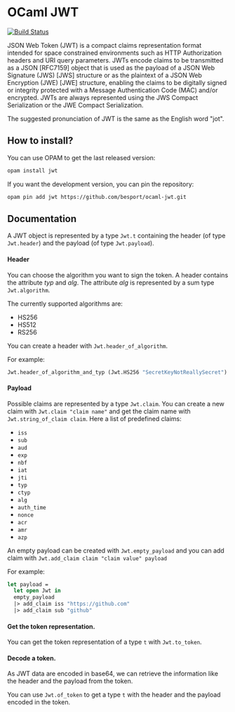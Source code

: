 OCaml JWT
=========

[![Build Status](https://travis-ci.org/issuu/ocaml-jwt.svg?branch=master)](https://travis-ci.org/issuu/ocaml-jwt)

JSON Web Token (JWT) is a compact claims representation format intended for
space constrained environments such as HTTP Authorization headers and URI query
parameters. JWTs encode claims to be transmitted as a JSON [RFC7159] object
that is used as the payload of a JSON Web Signature (JWS) [JWS] structure or as
the plaintext of a JSON Web Encryption (JWE) [JWE] structure, enabling the
claims to be digitally signed or integrity protected with a Message
Authentication Code (MAC) and/or encrypted.  JWTs are always represented using
the JWS Compact Serialization or the JWE Compact Serialization.

The suggested pronunciation of JWT is the same as the English word "jot".

## How to install?

You can use OPAM to get the last released version:

```sh
opam install jwt
```

If you want the development version, you can pin the repository:

```sh
opam pin add jwt https://github.com/besport/ocaml-jwt.git
```

## Documentation

A JWT object is represented by a type `Jwt.t` containing the header (of type
`Jwt.header`) and the payload (of type `Jwt.payload`).

#### Header

You can choose the algorithm you want to sign the token. A header contains the
attribute *typ* and *alg*. The attribute *alg* is represented by a sum type
`Jwt.algorithm`.

The currently supported algorithms are:

  * HS256
  * HS512
  * RS256

You can create a header with `Jwt.header_of_algorithm`.

For example:
```OCaml
Jwt.header_of_algorithm_and_typ (Jwt.HS256 "SecretKeyNotReallySecret") "JWT"
```

#### Payload

Possible claims are represented by a type `Jwt.claim`. You can create a new
claim with `Jwt.claim "claim name"` and get the claim name with
`Jwt.string_of_claim claim`. Here a list of predefined claims:

* `iss`
* `sub`
* `aud`
* `exp`
* `nbf`
* `iat`
* `jti`
* `typ`
* `ctyp`
* `alg`
* `auth_time`
* `nonce`
* `acr`
* `amr`
* `azp`

An empty payload can be created with `Jwt.empty_payload` and you can add claim
with `Jwt.add_claim claim "claim value" payload`

For example:

```OCaml
let payload =
  let open Jwt in
  empty_payload
  |> add_claim iss "https://github.com"
  |> add_claim sub "github"
```

#### Get the token representation.

You can get the token representation of a type `t` with `Jwt.to_token`.

#### Decode a token.

As JWT data are encoded in base64, we can retrieve the information like the
header and the payload from the token.

You can use `Jwt.of_token` to get a type `t` with the header and the payload
encoded in the token.

[RFC7519]: https://tools.ietf.org/html/rfc7519
